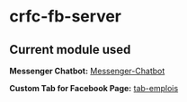 # crfc-fb-server
## Current module used

**Messenger Chatbot:** [Messenger-Chatbot](https://github.com/G-Lauz/Messenger-Chatbot#readme)

**Custom Tab for Facebook Page:** [tab-emplois](https://github.com/G-Lauz/tab-emplois#readme)
